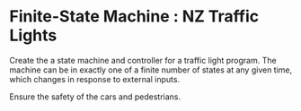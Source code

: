 # Finite-State Machine : NZ Traffic Lights

Create the a state machine and controller for a traffic light program. The machine can be in exactly one of a finite number of states at any given time, which changes in response to external inputs. 

Ensure the safety of the cars and pedestrians.
